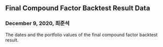 ## Final Compound Factor Backtest Result Data 

### December 9, 2020, 최준석

The dates and the portfolio values of the final compound factor backtest result.